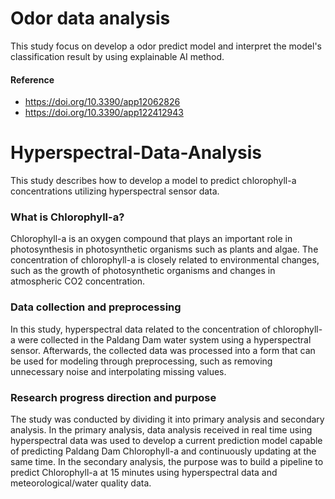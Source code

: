 # Odor data analysis
This study focus on develop a odor predict model and interpret the model's classification result by using explainable AI method.

#### Reference
- https://doi.org/10.3390/app12062826
- https://doi.org/10.3390/app122412943

### 

# Hyperspectral-Data-Analysis
This study describes how to develop a model to predict chlorophyll-a concentrations utilizing hyperspectral sensor data.

### What is Chlorophyll-a?
Chlorophyll-a is an oxygen compound that plays an important role in photosynthesis in photosynthetic organisms such as plants and algae. The concentration of chlorophyll-a is closely related to environmental changes, such as the growth of photosynthetic organisms and changes in atmospheric CO2 concentration.

### Data collection and preprocessing
In this study, hyperspectral data related to the concentration of chlorophyll-a were collected in the Paldang Dam water system using a hyperspectral sensor. Afterwards, the collected data was processed into a form that can be used for modeling through preprocessing, such as removing unnecessary noise and interpolating missing values.

### Research progress direction and purpose
The study was conducted by dividing it into primary analysis and secondary analysis. In the primary analysis, data analysis received in real time using hyperspectral data was used to develop a current prediction model capable of predicting Paldang Dam Chlorophyll-a and continuously updating at the same time. In the secondary analysis, the purpose was to build a pipeline to predict Chlorophyll-a at 15 minutes using hyperspectral data and meteorological/water quality data.
